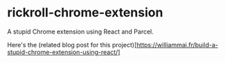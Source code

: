 # rickroll-chrome-extension

A stupid Chrome extension using React and Parcel.

Here's the (related blog post for this project)[https://williammai.fr/build-a-stupid-chrome-extension-using-react/]
